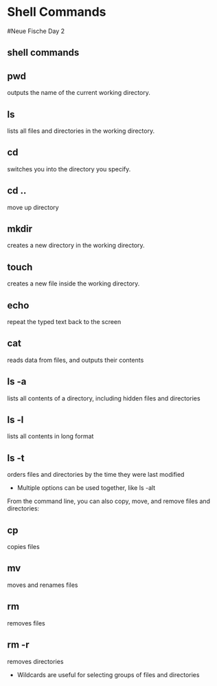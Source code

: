 # Shell Commands 
#Neue Fische Day 2

## **shell commands**
## pwd 
outputs the name of the current working directory.
## ls 
lists all files and directories in the working directory.
## cd
 switches you into the directory you specify.
## cd ..
move up directory
## mkdir
 creates a new directory in the working directory.
## touch
 creates a new file inside the working directory.
 ## echo
 repeat the typed text back to the screen

## cat
 reads data from files, and outputs their contents

## ls -a
 lists all contents of a directory, including hidden files and directories
## ls -l 
lists all contents in long format
## ls -t
 orders files and directories by the time they were last modified
* Multiple options can be used together, like ls -alt



From the command line, you can also copy, move, and remove files and directories:
## cp
 copies files
## mv
 moves and renames files
## rm
 removes files
## rm -r 
removes directories

* Wildcards are useful for selecting groups of files and directories